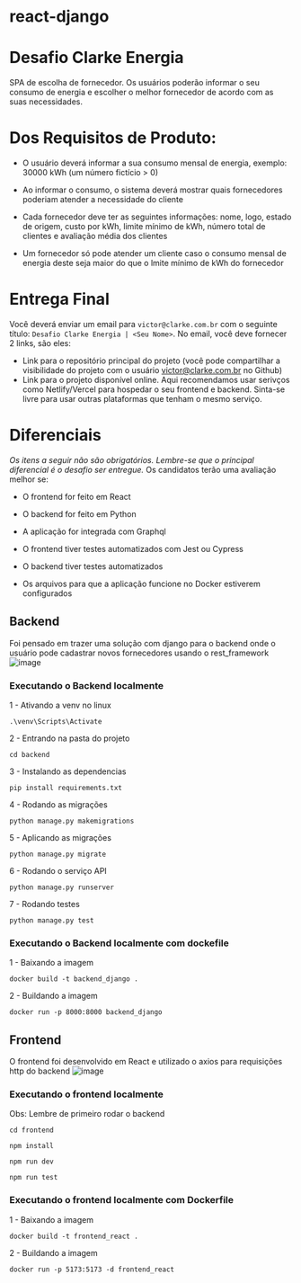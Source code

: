 # react-django

# Desafio Clarke Energia

SPA de escolha de fornecedor. Os usuários poderão informar o seu consumo de energia e escolher o melhor fornecedor de acordo com as suas necessidades.

# Dos Requisitos de Produto:

* O usuário deverá informar a sua consumo mensal de energia, exemplo: 30000 kWh (um número fictício > 0)

* Ao informar o consumo, o sistema deverá mostrar quais fornecedores poderiam atender a necessidade do cliente

* Cada fornecedor deve ter as seguintes informações: nome, logo, estado de origem, custo por kWh, limite mínimo de kWh, número total de clientes e avaliação média dos clientes

* Um fornecedor só pode atender um cliente caso o consumo mensal de energia deste seja maior do que o lmite mínimo de kWh do fornecedor

# Entrega Final

Você deverá enviar um email para `victor@clarke.com.br` com o seguinte título: `Desafio Clarke Energia | <Seu Nome>`. No email, você deve fornecer 2 links, são eles:

- Link para o repositório principal do projeto (você pode compartilhar a visibilidade do projeto com o usuário victor@clarke.com.br no Github)
- Link para o projeto disponível online. Aqui recomendamos usar serivços como Netlify/Vercel para hospedar o seu frontend e backend. Sinta-se livre para usar outras plataformas que tenham o mesmo serviço.

# Diferenciais

*Os itens a seguir não são obrigatórios. Lembre-se que o principal diferencial é o desafio ser entregue.* Os candidatos terão uma avaliação melhor se:

* O frontend for feito em React

* O backend for feito em Python

* A aplicação for integrada com Graphql

* O frontend tiver testes automatizados com Jest ou Cypress

* O backend tiver testes automatizados

* Os arquivos para que a aplicação funcione no Docker estiverem configurados

## Backend

Foi pensado em trazer uma solução com django para o backend onde o usuário pode cadastrar novos fornecedores usando o rest_framework
![image](https://github.com/emillysant/react-django/assets/70452464/afc8dbb0-b123-4df2-ad82-64401720884a)

### Executando o Backend localmente
1 - Ativando a venv no linux
```
.\venv\Scripts\Activate
```
2 - Entrando na pasta do projeto
```
cd backend
```
3 - Instalando as dependencias
```
pip install requirements.txt
```
4 - Rodando as migrações
```
python manage.py makemigrations
```
5 - Aplicando as migrações
```
python manage.py migrate
```
6 - Rodando o serviço API
```
python manage.py runserver
```
7 - Rodando testes 
```
python manage.py test
```
### Executando o Backend localmente com dockefile
1 - Baixando a imagem
``` 
docker build -t backend_django .
```
2 - Buildando a imagem
```
docker run -p 8000:8000 backend_django
```


## Frontend

O frontend foi desenvolvido em React e  utilizado o axios para requisições http do backend
![image](https://github.com/emillysant/react-django/assets/70452464/640f93ae-7fde-43c6-93d9-a29137430cf9)

### Executando o frontend localmente

Obs: Lembre de primeiro rodar o backend
```
cd frontend
```
```
npm install
```
```
npm run dev
```
```
npm run test
```

### Executando o frontend localmente com Dockerfile
1 - Baixando a imagem
```
docker build -t frontend_react .
```
2 - Buildando a imagem
```
docker run -p 5173:5173 -d frontend_react
```